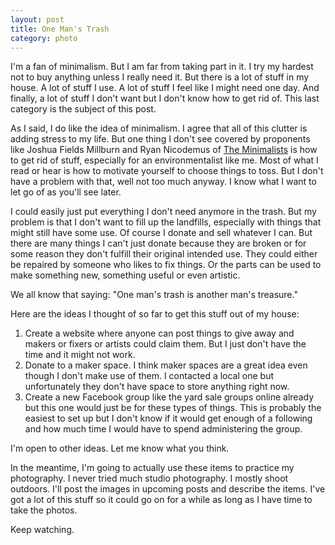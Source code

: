 ```yaml
---
layout: post
title: One Man's Trash 
category: photo
---
```


I'm a fan of minimalism. But I am far from taking part in it. I try my hardest not to buy anything unless I really need it. But there is a lot of stuff in my house. A lot of stuff I use. A lot of stuff I feel like I might need one day. And finally, a lot of stuff I don't want but I don't know how to get rid of. This last category is the subject of this post.

As I said, I do like the idea of minimalism. I agree that all of this clutter is adding stress to my life. But one thing I don't see covered by proponents like Joshua Fields Millburn and Ryan Nicodemus of [The Minimalists](https://www.theminimalists.com) is how to get rid of stuff, especially for an environmentalist like me. Most of what I read or hear is how to motivate yourself to choose things to toss. But I don't have a problem with that, well not too much anyway. I know what I want to let go of as you'll see later.

I could easily just put everything I don't need anymore in the trash. But my problem is that I don't want to fill up the landfills, especially with things that might still have some use. Of course I donate and sell whatever I can. But there are many things I can't just donate because they are broken or for some reason they don't fulfill their original intended use. They could either be repaired by someone who likes to fix things. Or the parts can be used to make something new, something useful or even artistic.

We all know that saying: "One man's trash is another man's treasure."


Here are the ideas I thought of so far to get this stuff out of my house:

1. Create a website where anyone can post things to give away and makers or fixers or artists could claim them. But I just don't have the time and it might not work.
1. Donate to a maker space. I think maker spaces are a great idea even though I don't make use of them. I contacted a local one but unfortunately they don't have space to store anything right now.
1. Create a new Facebook group like the yard sale groups online already but this one would just be for these types of things. This is probably the easiest to set up but I don't know if it would get enough of a following and how much time I would have to spend administering the group.

I'm open to other ideas. Let me know what you think.

In the meantime, I'm going to actually use these items to practice my photography. I never tried much studio photography. I mostly shoot outdoors. I'll post the images in upcoming posts and describe the items. I've got a lot of this stuff so it could go on for a while as long as I have time to take the photos.

Keep watching.

